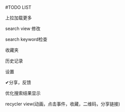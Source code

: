 #TODO LIST

上拉加载更多

search view 修改

search keyword检查

收藏夹

历史记录

设置

✔分享，反馈

优化搜索结果显示

recycler view(动画，点击事件，收藏，二维码，分享链接)
